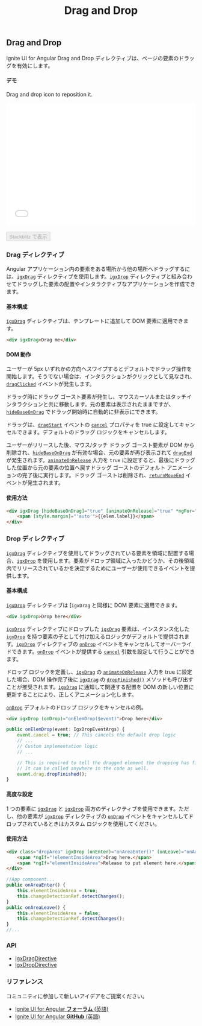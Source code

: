 ﻿---
title: Drag and Drop 
_description: Ignite UI for Angular Drag and Drop ディレクティブを使用して DOM 要素の位置を移動できます。
_keywords: Ignite UI for Angular, UI コントロール, Angular ウィジェット, web ウィジェット, UI ウィジェット, Angular, ネイティブ Angular コンポーネント スイート, ネイティブ Angular コントロール, ネイティブ Angular コンポーネント ライブラリ, Angular Scrollbar コンポーネント,  Angular Drag and Drop ディレクティブ
_language: ja
---

## Drag and Drop
<p class="highlight">Ignite UI for Angular Drag and Drop ディレクティブは、ページの要素のドラッグを有効にします。</p>

#### デモ

Drag and drop icon to reposition it.

<div class="sample-container loading" style="height:325px">
    <iframe id="icons-sample-iframe" src='{environment:demosBaseUrl}/interactions/icons-sample' width="100%" height="100%" seamless frameBorder="0" onload="onSampleIframeContentLoaded(this);"></iframe>
</div>
<br/>
<div>
<button data-localize="stackblitz" disabled class="stackblitz-btn" data-iframe-id="icons-sample-iframe" data-demos-base-url="{environment:demosBaseUrl}">Stackblitz で表示</button>
</div>
<div class="divider--half"></div>

### Drag ディレクティブ

Angular アプリケーション内の要素をある場所から他の場所へドラッグするには、[`igxDrag`]({environment:angularApiUrl}/classes/igxdragdirective.html) ディレクティブを使用します。[`igxDrop`]({environment:angularApiUrl}/classes/igxdropdirective.html) ディレクティブと組み合わせてドラッグした要素の配置やインタラクティブなアプリケーションを作成できます。

#### 基本構成

[`igxDrag`]({environment:angularApiUrl}/classes/igxdragdirective.html) ディレクティブは、テンプレートに追加して DOM 要素に適用できます。

```html
<div igxDrag>Drag me</div>
```

#### DOM 動作

ユーザーが 5px いずれかの方向へスワイプするとデフォルトでドラッグ操作を開始します。そうでない場合は、インタラクションがクリックとして見なされ、[`dragClicked`]({environment:angularApiUrl}/classes/igxdragdirective.html#dragclicked) イベントが発生します。

ドラッグ時にドラッグ ゴースト要素が発生し、マウスカーソルまたはタッチインタラクションと共に移動します。元の要素は表示されたままですが、[`hideBaseOnDrag`]({environment:angularApiUrl}/classes/igxdragdirective.html#hidebaseondrag) でドラッグ開始時に自動的に非表示にできます。

ドラッグは、[`dragStart`]({environment:angularApiUrl}/classes/igxdragdirective.html#dragstart) イベントの [`cancel`]({environment:angularApiUrl}/interfaces/idragstarteventargs.html#cancel) プロパティを true に設定してキャンセルできます。デフォルトのドラッグ ロジックをキャンセルします。

ユーザーがリリースした後、マウス/タッチ ドラッグ ゴースト要素が DOM から削除され、[`hideBaseOnDrag`]({environment:angularApiUrl}/classes/igxdragdirective.html#hidebaseondrag) が有効な場合、元の要素が再び表示されて [`dragEnd`]({environment:angularApiUrl}/classes/igxdragdirective.html#dragend) が発生されます。[`animateOnRelease`]({environment:angularApiUrl}/classes/igxdragdirective.html#animateonrelease) 入力を `true` に設定すると、最後にドラッグした位置から元の要素の位置へ戻すドラッグ ゴーストのデフォルト アニメーションの完了後に実行します。ドラッグ ゴーストは削除され、[`returnMoveEnd`]({environment:angularApiUrl}/classes/igxdragdirective.html#returnmoveend) イベントが発生されます。

#### 使用方法
```html
<div igxDrag [hideBaseOnDrag]="true" [animateOnRelease]="true" *ngFor="let elem of draggableElems" >
    <span [style.margin]="'auto'">{{elem.label}}</span>
</div>
```

### Drop ディレクティブ

[`igxDrag`]({environment:angularApiUrl}/classes/igxdragdirective.html) ディレクティブを使用してドラッグされている要素を領域に配置する場合、[`igxDrop`]({environment:angularApiUrl}/classes/igxdropdirective.html) を使用します。要素がドロップ領域に入ったかどうか、その後領域内でリリースされているかを決定するためにユーザーが使用できるイベントを提供します。

#### 基本構成
[`igxDrop`]({environment:angularApiUrl}/classes/igxdropdirective.html) ディレクティブは [`igxDrag` と同様に DOM 要素に適用できます。 

````html
<div igxDrop>Drop here</div>
````

[`igxDrop`]({environment:angularApiUrl}/classes/igxdropdirective.html) ディレクティブにドロップした [`igxDrag`]({environment:angularApiUrl}/classes/igxdragdirective.html) 要素は、インスタンス化した [`igxDrop`]({environment:angularApiUrl}/classes/igxdropdirective.html) を持つ要素の子として付け加えるロジックがデフォルトで提供されます。[`igxDrop`]({environment:angularApiUrl}/classes/igxdropdirective.html) ディレクティブの [`onDrop`]({environment:angularApiUrl}/classes/igxdropdirective.html#ondrop) イベントをキャンセルしてオーバーライドできます。[`onDrop`]({environment:angularApiUrl}/classes/igxdropdirective.html#ondrop) イベントが提供する [`cancel`]({environment:angularApiUrl}/interfaces/igxdropeventargs.html#cancel) 引数を設定して行うことができます。

ドロップ ロジックを定義し、[`igxDrag`]({environment:angularApiUrl}/classes/igxdragdirective.html) の [`animateOnRelease`]({environment:angularApiUrl}/classes/igxdragdirective.html#animateonrelease) 入力を true に設定した場合、DOM 操作完了後に [`igxDrag`]({environment:angularApiUrl}/classes/igxdragdirective.html) の [`dropFinished()`]({environment:angularApiUrl}/classes/igxdragdirective.html#dropfinished) メソッドも呼び出すことが推奨されます。[`igxDrag`]({environment:angularApiUrl}/classes/igxdragdirective.html) に通知して関連する配置を DOM の新しい位置に更新することにより、正しくアニメーション化します。

[`onDrop`]({environment:angularApiUrl}/classes/igxdropdirective.html#ondrop) デフォルトのドロップ ロジックをキャンセルの例。

````html
<div igxDrop (onDrop)="onElemDrop($event)">Drop here</div>
````

````ts
public onElemDrop(event: IgxDropEventArgs) {
    event.cancel = true; // This cancels the default drop logic
    // ...
    // Custom implementation logic
    // ...

    // This is required to tell the dragged element the dropping has finished, so it can return to the new location/old location.
    // It can be called anywhere in the code as well.
    event.drag.dropFinished(); 
}
````

#### 高度な設定
1 つの要素に [`igxDrag`]({environment:angularApiUrl}/classes/igxdragdirective.html) と [`igxDrop`]({environment:angularApiUrl}/classes/igxdropdirective.html) 両方のディレクティブを使用できます。ただし、他の要素が [`igxDrop`]({environment:angularApiUrl}/classes/igxdropdirective.html) ディレクティブの [`onDrop`]({environment:angularApiUrl}/classes/igxdropdirective.html#ondrop) イベントをキャンセルしてドロップされているときはカスタム ロジックを使用してください。

#### 使用方法
````html
<div class="dropArea" igxDrop (onEnter)="onAreaEnter()" (onLeave)="onAreaLeave()">
    <span *ngIf="!elementInsideArea">Drag here.</span>
    <span *ngIf="elementInsideArea">Release to put element here.</span>
</div>
````

````ts
//App component...
public onAreaEnter() {
    this.elementInsideArea = true;
    this.changeDetectionRef.detectChanges();
}
public onAreaLeave() {
    this.elementInsideArea = false;
    this.changeDetectionRef.detectChanges();
}
//...
````


### API
* [IgxDragDirective]({environment:angularApiUrl}/classes/igxdragdirective.html)
* [IgxDropDirective]({environment:angularApiUrl}/classes/igxdropdirective.html)

### リファレンス

<div class="divider--half"></div>
コミュニティに参加して新しいアイデアをご提案ください。

- [Ignite UI for Angular **フォーラム** (英語) ](https://www.infragistics.com/community/forums/f/ignite-ui-for-angular)
- [Ignite UI for Angular **GitHub** (英語) ](https://github.com/IgniteUI/igniteui-angular)
